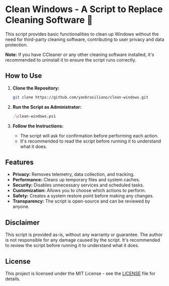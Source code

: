 # Clean Windows - A Script to Replace Cleaning Software 🧹

This script provides basic functionalities to clean up Windows without the need for third-party cleaning software, contributing to user privacy and data protection.

**Note:** If you have CCleaner or any other cleaning software installed, it's recommended to uninstall it to ensure the script runs correctly.

## How to Use

1. **Clone the Repository:**

   ```bash
   git clone https://github.com/yanbrasiliano/clean-windows.git
    ```

2. **Run the Script as Administrator:**

    ```bash
    .\clean-windows.ps1
    ```

3. **Follow the Instructions:**

    - The script will ask for confirmation before performing each action.
    - It's recommended to read the script before running it to understand what it does.

## Features

- **Privacy:** Removes telemetry, data collection, and tracking.
- **Performance:** Cleans up temporary files and system caches.
- **Security:** Disables unnecessary services and scheduled tasks.
- **Customization:** Allows you to choose which actions to perform.
- **Safety:** Creates a system restore point before making any changes.
- **Transparency:** The script is open-source and can be reviewed by anyone.
  
## Disclaimer

This script is provided as-is, without any warranty or guarantee. The author is not responsible for any damage caused by the script. It's recommended to review the script before running it to understand what it does.

## License

This project is licensed under the MIT License - see the [LICENSE](LICENSE) file for details.

